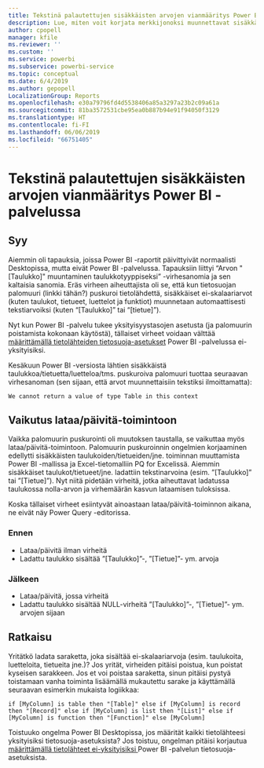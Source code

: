 ```yaml
---
title: Tekstinä palautettujen sisäkkäisten arvojen vianmääritys Power BI -palvelussa
description: Lue, miten voit korjata merkkijonoksi muunnettavat sisäkkäiset arvot, kun käytössä on virheelliset tietolähteen tietosuoja-asetukset
author: cpopell
manager: kfile
ms.reviewer: ''
ms.custom: ''
ms.service: powerbi
ms.subservice: powerbi-service
ms.topic: conceptual
ms.date: 6/4/2019
ms.author: gepopell
LocalizationGroup: Reports
ms.openlocfilehash: e30a79796fd4d5538406a85a3297a23b2c09a61a
ms.sourcegitcommit: 81ba3572531cbe95ea0b887b94e91f94050f3129
ms.translationtype: HT
ms.contentlocale: fi-FI
ms.lasthandoff: 06/06/2019
ms.locfileid: "66751405"
---
```

# <a name="troubleshooting-nested-values-returned-as-text-in-power-bi-service"></a>Tekstinä palautettujen sisäkkäisten arvojen vianmääritys Power BI -palvelussa

## <a name="cause"></a>Syy

Aiemmin oli tapauksia, joissa Power BI -raportit päivittyivät normaalisti Desktopissa, mutta eivät Power BI -palvelussa. Tapauksiin liittyi “Arvon "[Taulukko]" muuntaminen taulukkotyyppiseksi” -virhesanomia ja sen kaltaisia sanomia. Eräs virheen aiheuttajista oli se, että kun tietosuojan palomuuri (linkki tähän?) puskuroi tietolähdettä, sisäkkäiset ei-skalaariarvot (kuten taulukot, tietueet, luettelot ja funktiot) muunnetaan automaattisesti tekstiarvoiksi (kuten “[Taulukko]” tai “[tietue]”).

Nyt kun Power BI -palvelu tukee yksityisyystasojen asetusta (ja palomuurin poistamista kokonaan käytöstä), tällaiset virheet voidaan välttää [määrittämällä tietolähteiden tietosuoja-asetukset](https://powerbi.microsoft.com/en-us/blog/privacy-levels-for-cloud-data-sources/) Power BI -palvelussa ei-yksityisiksi.

Kesäkuun Power BI -versiosta lähtien sisäkkäistä taulukkoa/tietuetta/luetteloa/tms. puskuroiva palomuuri tuottaa seuraavan virhesanoman (sen sijaan, että arvot muunnettaisiin tekstiksi ilmoittamatta): 

`We cannot return a value of type Table in this context`

## <a name="effect-on-loadrefresh"></a>Vaikutus lataa/päivitä-toimintoon

Vaikka palomuurin puskurointi oli muutoksen taustalla, se vaikuttaa myös lataa/päivitä-toimintoon. Palomuurin puskuroinnin ongelmien korjaaminen edellytti sisäkkäisten taulukoiden/tietueiden/jne. toiminnan muuttamista Power BI -mallissa ja Excel-tietomalliin PQ for Excelissä. Aiemmin sisäkkäiset taulukot/tietueet/jne. ladattiin tekstinarvoina (esim. ”[Taulukko]” tai ”[Tietue]”). Nyt niitä pidetään virheitä, jotka aiheuttavat ladatussa taulukossa nolla-arvon ja virhemäärän kasvun lataamisen tuloksissa.

Koska tällaiset virheet esiintyvät ainoastaan lataa/päivitä-toiminnon aikana, ne eivät näy Power Query -editorissa.

### <a name="before"></a>Ennen

- Lataa/päivitä ilman virheitä
- Ladattu taulukko sisältää ”[Taulukko]”-, ”[Tietue]”- ym. arvoja
 

### <a name="after"></a>Jälkeen

- Lataa/päivitä, jossa virheitä
- Ladattu taulukko sisältää NULL-virheitä ”[Taulukko]”-, ”[Tietue]”- ym. arvojen sijaan
 

## <a name="resolution"></a>Ratkaisu

Yritätkö ladata saraketta, joka sisältää ei-skalaariarvoja (esim. taulukoita, luetteloita, tietueita jne.)?
Jos yrität, virheiden pitäisi poistua, kun poistat kyseisen sarakkeen.
Jos et voi poistaa saraketta, sinun pitäisi pystyä toistamaan vanha toiminta lisäämällä mukautettu sarake ja käyttämällä seuraavan esimerkin mukaista logiikkaa:

`if [MyColumn] is table then "[Table]" else if [MyColumn] is record then "[Record]" else if [MyColumn] is list then "[List]" else if [MyColumn] is function then "[Function]" else [MyColumn]`

Toistuuko ongelma Power BI Desktopissa, jos määrität kaikki tietolähteesi yksityisiksi tietosuoja-asetuksista?
Jos toistuu, ongelman pitäisi korjautua [määrittämällä tietolähteet ei-yksityisiksi ](https://powerbi.microsoft.com/en-us/blog/privacy-levels-for-cloud-data-sources/) Power BI -palvelun tietosuoja-asetuksista.
